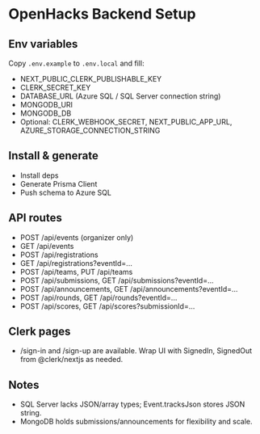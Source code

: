 # OpenHacks Backend Setup

## Env variables

Copy `.env.example` to `.env.local` and fill:

- NEXT_PUBLIC_CLERK_PUBLISHABLE_KEY
- CLERK_SECRET_KEY
- DATABASE_URL (Azure SQL / SQL Server connection string)
- MONGODB_URI
- MONGODB_DB
- Optional: CLERK_WEBHOOK_SECRET, NEXT_PUBLIC_APP_URL, AZURE_STORAGE_CONNECTION_STRING

## Install & generate

- Install deps
- Generate Prisma Client
- Push schema to Azure SQL

## API routes

- POST /api/events (organizer only)
- GET /api/events
- POST /api/registrations
- GET /api/registrations?eventId=...
- POST /api/teams, PUT /api/teams
- POST /api/submissions, GET /api/submissions?eventId=...
- POST /api/announcements, GET /api/announcements?eventId=...
- POST /api/rounds, GET /api/rounds?eventId=...
- POST /api/scores, GET /api/scores?submissionId=...

## Clerk pages

- /sign-in and /sign-up are available. Wrap UI with SignedIn, SignedOut from @clerk/nextjs as needed.

## Notes

- SQL Server lacks JSON/array types; Event.tracksJson stores JSON string.
- MongoDB holds submissions/announcements for flexibility and scale.
